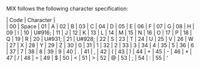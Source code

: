 MIX follows the following character specification:

| Code | Character |  
| 00   | Space
| 01   | A
| 02   | B
| 03   | C
| 04   | D 
| 05   | E 
| 06   | F 
| 07   | G 
| 08   | H
| 09   | I 
| 10   | U#916;
| 11   | J 
| 12   | K
| 13   | L
| 14   | M
| 15   | N
| 16   | O
| 17   | P
| 18   | Q
| 19   | R
| 20   | U#931; 
| 21   | U#928;
| 22   | S
| 23   | T
| 24   | U
| 25   | V
| 26   | W
| 27   | X
| 28   | Y
| 29   | Z
| 30   | 0
| 31   | 1
| 32   | 2
| 33   | 3
| 34   | 4
| 35   | 5
| 36   | 6
| 37   | 7
| 38   | 8
| 39   | 9
| 40   | . 
| 41   | ,
| 42   | (
| 43   | )
| 44   | +
| 45   | -
| 46   | *
| 47   | /
| 48   | =
| 49   | $
| 50   | <
| 51   | >
| 52   | @
| 53   | ;
| 54   | :
| 55   | '
